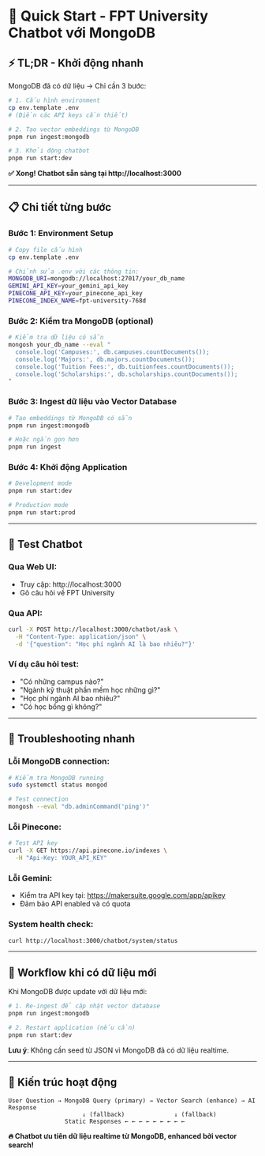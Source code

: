 # 🚀 Quick Start - FPT University Chatbot với MongoDB

## ⚡ TL;DR - Khởi động nhanh

MongoDB đã có dữ liệu → Chỉ cần 3 bước:

```bash
# 1. Cấu hình environment
cp env.template .env
# (Điền các API keys cần thiết)

# 2. Tạo vector embeddings từ MongoDB
pnpm run ingest:mongodb

# 3. Khởi động chatbot  
pnpm run start:dev
```

**✅ Xong! Chatbot sẵn sàng tại http://localhost:3000**

---

## 📋 Chi tiết từng bước

### Bước 1: Environment Setup
```bash
# Copy file cấu hình
cp env.template .env

# Chỉnh sửa .env với các thông tin:
MONGODB_URI=mongodb://localhost:27017/your_db_name
GEMINI_API_KEY=your_gemini_api_key
PINECONE_API_KEY=your_pinecone_api_key  
PINECONE_INDEX_NAME=fpt-university-768d
```

### Bước 2: Kiểm tra MongoDB (optional)
```bash
# Kiểm tra dữ liệu có sẵn
mongosh your_db_name --eval "
  console.log('Campuses:', db.campuses.countDocuments());
  console.log('Majors:', db.majors.countDocuments());
  console.log('Tuition Fees:', db.tuitionfees.countDocuments());
  console.log('Scholarships:', db.scholarships.countDocuments());
"
```

### Bước 3: Ingest dữ liệu vào Vector Database
```bash
# Tạo embeddings từ MongoDB có sẵn
pnpm run ingest:mongodb

# Hoặc ngắn gọn hơn
pnpm run ingest
```

### Bước 4: Khởi động Application
```bash
# Development mode
pnpm run start:dev

# Production mode  
pnpm run start:prod
```

---

## 🧪 Test Chatbot

### Qua Web UI:
- Truy cập: http://localhost:3000
- Gõ câu hỏi về FPT University

### Qua API:
```bash
curl -X POST http://localhost:3000/chatbot/ask \
  -H "Content-Type: application/json" \
  -d '{"question": "Học phí ngành AI là bao nhiêu?"}'
```

### Ví dụ câu hỏi test:
- "Có những campus nào?"
- "Ngành kỹ thuật phần mềm học những gì?"
- "Học phí ngành AI bao nhiêu?"
- "Có học bổng gì không?"

---

## 🔧 Troubleshooting nhanh

### Lỗi MongoDB connection:
```bash
# Kiểm tra MongoDB running
sudo systemctl status mongod

# Test connection
mongosh --eval "db.adminCommand('ping')"
```

### Lỗi Pinecone:
```bash
# Test API key
curl -X GET https://api.pinecone.io/indexes \
  -H "Api-Key: YOUR_API_KEY"
```

### Lỗi Gemini:
- Kiểm tra API key tại: https://makersuite.google.com/app/apikey
- Đảm bảo API enabled và có quota

### System health check:
```bash
curl http://localhost:3000/chatbot/system/status
```

---

## 📱 Workflow khi có dữ liệu mới

Khi MongoDB được update với dữ liệu mới:

```bash
# 1. Re-ingest để cập nhật vector database
pnpm run ingest:mongodb

# 2. Restart application (nếu cần)
pnpm run start:dev
```

**Lưu ý**: Không cần seed từ JSON vì MongoDB đã có dữ liệu realtime.

---

## 🎯 Kiến trúc hoạt động

```
User Question → MongoDB Query (primary) → Vector Search (enhance) → AI Response
                     ↓ (fallback)              ↓ (fallback)
                Static Responses ← ← ← ← ← ← ← ← ← 
```

**🔥 Chatbot ưu tiên dữ liệu realtime từ MongoDB, enhanced bởi vector search!** 